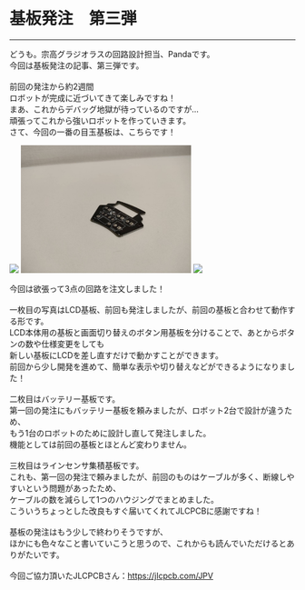 # 基板発注　第三弾
<!--ヘッダ-->
***
<!--横線-->
どうも。宗高グラジオラスの回路設計担当、Pandaです。<br>
今回は基板発注の記事、第三弾です。<br>
<br>
前回の発注から約2週間<br>
ロボットが完成に近づいてきて楽しみですね！<br>
まあ、これからデバッグ地獄が待っているのですが...<br>
頑張ってこれから強いロボットを作っていきます。<br>
さて、今回の一番の目玉基板は、こちらです！<br>
<!--本論-->

<img width = "300" src="images/LCD2.JPG">
<img width = "300" src="images/Battery.JPG">
<img width = "300" src="images/LineCollect.JPG">
<!--写真挿入-->

今回は欲張って3点の回路を注文しました！<br>
<br>
一枚目の写真はLCD基板、前回も発注しましたが、前回の基板と合わせて動作する形です。<br>
LCD本体用の基板と画面切り替えのボタン用基板を分けることで、あとからボタンの数や仕様変更をしても<br>
新しい基板にLCDを差し直すだけで動かすことができます。<br>
前回から少し開発を進めて、簡単な表示や切り替えなどができるようになりました！<br>
<br>
二枚目はバッテリー基板です。<br>
第一回の発注にもバッテリー基板を頼みましたが、ロボット2台で設計が違うため、<br>
もう1台のロボットのために設計し直して発注しました。<br>
機能としては前回の基板とほとんど変わりません。<br>
<br>
三枚目はラインセンサ集積基板です。<br>
これも、第一回の発注で頼みましたが、前回のものはケーブルが多く、断線しやすいという問題があったため、<br>
ケーブルの数を減らして1つのハウジングでまとめました。<br>
こういうちょっとした改良もすぐ届いてくれてJLCPCBに感謝ですね！<br>
<br>
基板の発注はもう少しで終わりそうですが、<br>
ほかにも色々なこと書いていこうと思うので、これからも読んでいただけるとありがたいです。<br>
<br>
今回ご協力頂いたJLCPCBさん：https://jlcpcb.com/JPV<br>
